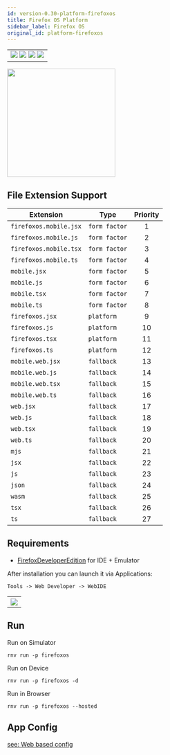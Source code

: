 ```yaml
---
id: version-0.30-platform-firefoxos
title: Firefox OS Platform
sidebar_label: Firefox OS
original_id: platform-firefoxos
---
```


<table>
  <tr>
  <td>
    <img src="https://img.shields.io/badge/Mac-yes-brightgreen.svg" />
    <img src="https://img.shields.io/badge/Windows-yes-brightgreen.svg" />
    <img src="https://img.shields.io/badge/Linux-yes-brightgreen.svg" />
    <img src="https://img.shields.io/badge/HostMode-yes-brightgreen.svg" />
  </td>
  </tr>
</table>

<img src="https://renative.org/img/rnv_firefoxos.gif" height="250"/>

## File Extension Support

<!--EXTENSION_SUPPORT_START-->

| Extension | Type    | Priority  |
| --------- | --------- | :-------: |
| `firefoxos.mobile.jsx` | `form factor` | 1 |
| `firefoxos.mobile.js` | `form factor` | 2 |
| `firefoxos.mobile.tsx` | `form factor` | 3 |
| `firefoxos.mobile.ts` | `form factor` | 4 |
| `mobile.jsx` | `form factor` | 5 |
| `mobile.js` | `form factor` | 6 |
| `mobile.tsx` | `form factor` | 7 |
| `mobile.ts` | `form factor` | 8 |
| `firefoxos.jsx` | `platform` | 9 |
| `firefoxos.js` | `platform` | 10 |
| `firefoxos.tsx` | `platform` | 11 |
| `firefoxos.ts` | `platform` | 12 |
| `mobile.web.jsx` | `fallback` | 13 |
| `mobile.web.js` | `fallback` | 14 |
| `mobile.web.tsx` | `fallback` | 15 |
| `mobile.web.ts` | `fallback` | 16 |
| `web.jsx` | `fallback` | 17 |
| `web.js` | `fallback` | 18 |
| `web.tsx` | `fallback` | 19 |
| `web.ts` | `fallback` | 20 |
| `mjs` | `fallback` | 21 |
| `jsx` | `fallback` | 22 |
| `js` | `fallback` | 23 |
| `json` | `fallback` | 24 |
| `wasm` | `fallback` | 25 |
| `tsx` | `fallback` | 26 |
| `ts` | `fallback` | 27 |

<!--EXTENSION_SUPPORT_END-->

## Requirements

-   [FirefoxDeveloperEdition](https://www.mozilla.org/en-US/firefox/developer/) for IDE + Emulator

After installation you can launch it via Applications:

`Tools -> Web Developer -> WebIDE`

<table>
  <tr>
    <th>
    <img src="https://renative.org/img/firefoxos.png" />
    </th>
  </tr>
</table>

## Run

Run on Simulator

```
rnv run -p firefoxos
```

Run on Device

```
rnv run -p firefoxos -d
```

Run in Browser

```
rnv run -p firefoxos --hosted
```

## App Config

[see: Web based config](api-config.md#web-props)
